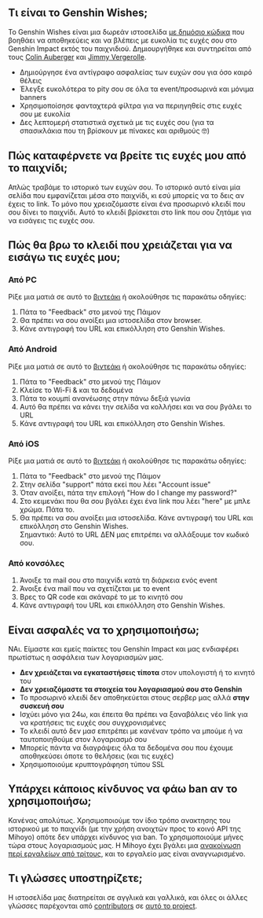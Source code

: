 ## Τι είναι το Genshin Wishes;
Το Genshin Wishes είναι μια δωρεάν ιστοσελίδα [με δημόσιο κώδικα](https://github.com/genshin-wishes) που βοηθάει να αποθηκεύεις και να βλέπεις με ευκολία τις ευχές σου στο Genshin Impact εκτός του παιχνιδιού. Δημιουργήθηκε και συντηρείται από τους [Colin Auberger](https://www.linkedin.com/in/colin-auberger/) και [Jimmy Vergerolle](https://vergerolle.fr).

- Δημιούργησε ένα αντίγραφο ασφαλείας των ευχών σου για όσο καιρό θέλεις
- Έλεγξε ευκολότερα το pity σου σε όλα τα event/προσωρινά και μόνιμα banners
- Χρησιμοποίσησε φανταχτερά φίλτρα για να περιηγηθείς στις ευχές σου με ευκολία
- Δες λεπτομερή στατιστικά σχετικά με τις ευχές σου (για τα σπασικλάκια που τη βρίσκουν με πίνακες και αριθμούς 🤓)

## Πώς καταφέρνετε να βρείτε τις ευχές μου από το παιχνίδι;
Απλώς τραβάμε το ιστορικό των ευχών σου. Το ιστορικό αυτό είναι μία σελίδα που εμφανίζεται μέσα στο παιχνίδι, κι εσύ μπορείς να το δεις αν έχεις το link. Το μόνο που χρειαζόμαστε είναι ένα προσωρινό κλειδί που σου δίνει το παιχνίδι. Αυτό το κλειδί βρίσκεται στο link που σου ζητάμε για να εισάγεις τις ευχές σου.

## Πώς θα βρω το κλειδί που χρειάζεται για να εισάγω τις ευχές μου;
### Από PC
Ρίξε μια ματιά σε αυτό το [βιντεάκι](https://www.youtube.com/watch?v=a16X0R_rSZc) ή ακολούθησε τις παρακάτω οδηγίες:
1) Πάτα το "Feedback" στο μενού της Πάιμον
2) Θα πρέπει να σου ανοίξει μια ιστοσελίδα στον browser.
3) Κάνε αντιγραφή του URL και επικόλληση στο Genshin Wishes.

### Από Android
Ρίξε μια ματιά σε αυτό το [βιντεάκι](https://www.youtube.com/watch?v=hok0jCjSrjo) ή ακολούθησε τις παρακάτω οδηγίες:
1) Πάτα το "Feedback" στο μενού της Πάιμον
2) Κλείσε το Wi-Fi & και τα δεδομένα
3) Πάτα το κουμπί ανανέωσης στην πάνω δεξιά γωνία
4) Αυτό θα πρέπει να κάνει την σελίδα να κολλήσει και να σου βγάλει το URL
5) Κάνε αντιγραφή του URL και επικόλληση στο Genshin Wishes.

### Από iOS
Ρίξε μια ματιά σε αυτό το [βιντεάκι](https://www.youtube.com/watch?v=HW8nywx9Tio) ή ακολούθησε τις παρακάτω οδηγίες:
1) Πάτα το "Feedback" στο μενού της Πάιμον
2) Στην σελίδα "support" πάτα εκεί που λέει "Account issue"
3) Όταν ανοίξει, πάτα την επιλογή "How do I change my password?"
4) Στο κειμενάκι που θα σου βγάλει έχει ένα link που λέει "here" με μπλε χρώμα. Πάτα το.
5) Θα πρέπει να σου ανοίξει μια ιστοσελίδα. Κάνε αντιγραφή του URL και επικόλληση στο Genshin Wishes.  
   Σημαντικό: Αυτό το URL ΔΕΝ μας επιτρέπει να αλλάξουμε τον κωδικό σου.

### Από κονσόλες
1) Άνοιξε τα mail σου στο παιχνίδι κατά τη διάρκεια ενός event
2) Άνοιξε ένα mail που να σχετίζεται με το event
3) Βρες το QR code και σκάναρέ το με το κινητό σου
4) Κάνε αντιγραφή του URL και επικόλληση στο Genshin Wishes.

## Είναι ασφαλές να το χρησιμοποιήσω;
ΝΑι. Είμαστε και εμείς παίκτες του Genshin Impact και μας ενδιαφέρει πρωτίστως η ασφάλεια των λογαριασμών μας.
- **Δεν χρειάζεται να εγκαταστήσεις τίποτα** στον υπολογιστή ή το κινητό του
- **Δεν χρειαζόμαστε τα στοιχεία του λογαριασμού σου στο Genshin**
- Το προσωρινό κλειδί δεν αποθηκεύεται στους σερβερ μας αλλά **στην συσκευή σου**
- Ισχύει μόνο για 24ω, και έπειτα θα πρέπει να ξαναβάλεις νέο link για να κρατήσεις τις ευχές σου συγχρονισμένες
- Το κλειδί αυτό δεν μασ επιτρέπει με κανέναν τρόπο να μπούμε ή να ταυτοποιηθούμε στον λογαριασμό σου
- Μπορείς πάντα να διαγράψεις όλα τα δεδομένα σου που έχουμε αποθηκεύσει όποτε το θελήσεις (και τις ευχές)
- Χρησιμοποιούμε κρυπτογράφηση τύπου SSL

## Υπάρχει κάποιος κίνδυνος να φάω ban αν το χρησιμοποιήσω;
Κανένας απολύτως. Χρησιμοποιούμε τον ίδιο τρόπο ανακτησης του ιστορικού με το παιχνίδι (με την χρήση ανοιχτών προς το κοινό API της Mihoyo) οπότε δεν υπάρχει κίνδυνος για ban. Το χρησιμοποιούμε μήνες τώρα στους λογαριασμούς μας. Η Mihoyo έχει βγάλει μια [ανακοίνωση περί εργαλείων από τρίτους](https://genshin.mihoyo.com/en/news/detail/5763), και το εργαλείο μας είναι αναγνωρισμένο.

## Τι γλώσσες υποστηρίζετε;
Η ιστοσελίδα μας διατηρείται σε αγγλικά και γαλλικά, και όλες οι άλλες γλώσσες παρέχονται από [contributors](https://github.com/genshin-wishes/genshin-wishes-i18n/blob/main/CONTRIBUTORS.md) σε [αυτό το project](https://github.com/genshin-wishes/genshin-wishes-i18n).
